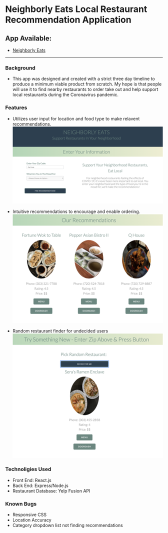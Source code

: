 # Neighborly Eats Local Restaurant Recommendation Application

## App Available:
* [Neighborly Eats](https://neighborly-eats.herokuapp.com/)

---

### Background
* This app was designed and created with a strict three day timeline to produce a minimum viable product from scratch. My hope is that people will use it to find nearby restaurants to order take out and help support local restaurants during the Coronavirus pandemic.

### Features
* Utilizes user input for location and food type to make relavent recommendations.
![User Input](https://github.com/jimwalter/neighborly-eats/blob/master/assets/Screen%20Shot%202020-05-07%20at%204.14.34%20PM.png)

* Intuitive recommendations to encourage and enable ordering.
![recommendations](https://github.com/jimwalter/neighborly-eats/blob/master/assets/Screen%20Shot%202020-05-07%20at%204.14.56%20PM.png)

* Random restaurant finder for undecided users
![random restaurant](https://github.com/jimwalter/neighborly-eats/blob/master/assets/Screen%20Shot%202020-05-07%20at%204.15.47%20PM.png)


### Technoligies Used
* Front End:            React.js
* Back End:             Express/Node.js
* Restaurant Database:  Yelp Fusion API

### Known Bugs
* Responsive CSS
* Location Accuracy
* Category dropdown list not finding recommendations
